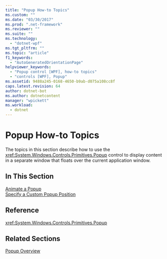 ```yaml
---
title: "Popup How-to Topics"
ms.custom: ""
ms.date: "03/30/2017"
ms.prod: ".net-framework"
ms.reviewer: ""
ms.suite: ""
ms.technology: 
  - "dotnet-wpf"
ms.tgt_pltfrm: ""
ms.topic: "article"
f1_keywords: 
  - "AutoGeneratedOrientationPage"
helpviewer_keywords: 
  - "Popup control [WPF], how-to topics"
  - "controls [WPF], Popup"
ms.assetid: 9488a245-0168-4650-b9ab-d075a108cc8f
caps.latest.revision: 64
author: dotnet-bot
ms.author: dotnetcontent
manager: "wpickett"
ms.workload: 
  - dotnet
---
```

# Popup How-to Topics
The topics in this section describe how to use the <xref:System.Windows.Controls.Primitives.Popup> control to display content in a separate window that floats over the current application window.  
  
## In This Section  
 [Animate a Popup](../../../../docs/framework/wpf/controls/how-to-animate-a-popup.md)  
 [Specify a Custom Popup Position](../../../../docs/framework/wpf/controls/how-to-specify-a-custom-popup-position.md)  
  
## Reference  
 <xref:System.Windows.Controls.Primitives.Popup>  
  
## Related Sections  
 [Popup Overview](../../../../docs/framework/wpf/controls/popup-overview.md)
